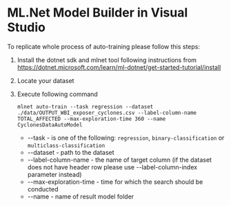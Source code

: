 # ML.Net Model Builder in Visual Studio

To replicate whole process of auto-training please follow this steps:
1. Install the dotnet sdk and mlnet tool following instructions from https://dotnet.microsoft.com/learn/ml-dotnet/get-started-tutorial/install
2. Locate your dataset 
3. Execute following command
   
    `mlnet auto-train --task regression --dataset ./data/OUTPUT_WBI_exposer_cyclones.csv --label-column-name TOTAL_AFFECTED --max-exploration-time 360 --name CyclonesDataAutoModel`

    * --task - is one of the following: `regression`, `binary-classification` or `multiclass-classification`
    * --dataset - path to the dataset
    * --label-column-name - the name of target column (if the dataset does not have header row please use --label-column-index parameter instead)
    * --max-exploration-time - time for which the search should be conducted
    * --name - name of result model folder